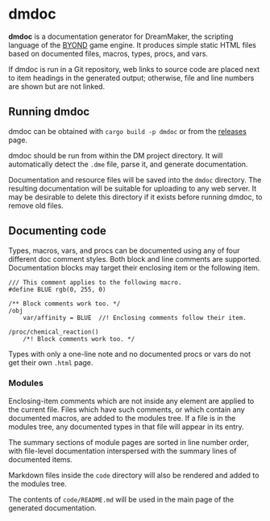 # dmdoc

**dmdoc** is a documentation generator for DreamMaker, the scripting language
of the [BYOND] game engine. It produces simple static HTML files based on
documented files, macros, types, procs, and vars.

[BYOND]: https://secure.byond.com/

If dmdoc is run in a Git repository, web links to source code are placed next
to item headings in the generated output; otherwise, file and line numbers are
shown but are not linked.

## Running dmdoc

dmdoc can be obtained with `cargo build -p dmdoc` or from the [releases] page.

dmdoc should be run from within the DM project directory. It will
automatically detect the `.dme` file, parse it, and generate documentation.

Documentation and resource files will be saved into the `dmdoc` directory. The
resulting documentation will be suitable for uploading to any web server. It
may be desirable to delete this directory if it exists before running dmdoc, to
remove old files.

[releases]: https://github.com/SpaceManiac/SpacemanDMM/releases

## Documenting code

Types, macros, vars, and procs can be documented using any of four different
doc comment styles. Both block and line comments are supported. Documentation
blocks may target their enclosing item or the following item.

```dm
/// This comment applies to the following macro.
#define BLUE rgb(0, 255, 0)

/** Block comments work too. */
/obj
    var/affinity = BLUE  //! Enclosing comments follow their item.

/proc/chemical_reaction()
    /*! Block comments work too. */
```

Types with only a one-line note and no documented procs or vars do not get
their own `.html` page.

### Modules

Enclosing-item comments which are not inside any element are applied to the
current file. Files which have such comments, or which contain any documented
macros, are added to the modules tree. If a file is in the modules tree, any
documented types in that file will appear in its entry.

The summary sections of module pages are sorted in line number order, with
file-level documentation interspersed with the summary lines of documented
items.

Markdown files inside the `code` directory will also be rendered and added to
the modules tree.

The contents of `code/README.md` will be used in the main page of the generated
documentation.
